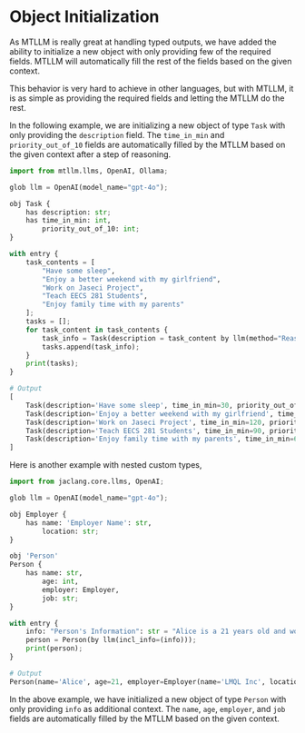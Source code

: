 # Object Initialization

As MTLLM is really great at handling typed outputs, we have added the ability to initialize a new object with only providing few of the required fields. MTLLM will automatically fill the rest of the fields based on the given context.

This behavior is very hard to achieve in other languages, but with MTLLM, it is as simple as providing the required fields and letting the MTLLM do the rest.

In the following example, we are initializing a new object of type `Task` with only providing the `description` field. The `time_in_min` and `priority_out_of_10` fields are automatically filled by the MTLLM based on the given context after a step of reasoning.

```python
import from mtllm.llms, OpenAI, Ollama;

glob llm = OpenAI(model_name="gpt-4o");

obj Task {
    has description: str;
    has time_in_min: int,
        priority_out_of_10: int;
}

with entry {
    task_contents = [
        "Have some sleep",
        "Enjoy a better weekend with my girlfriend",
        "Work on Jaseci Project",
        "Teach EECS 281 Students",
        "Enjoy family time with my parents"
    ];
    tasks = [];
    for task_content in task_contents {
        task_info = Task(description = task_content by llm(method="Reason"));
        tasks.append(task_info);
    }
    print(tasks);
}
```
```python
# Output
[
    Task(description='Have some sleep', time_in_min=30, priority_out_of_10=5),
    Task(description='Enjoy a better weekend with my girlfriend', time_in_min=60, priority_out_of_10=7),
    Task(description='Work on Jaseci Project', time_in_min=120, priority_out_of_10=8),
    Task(description='Teach EECS 281 Students', time_in_min=90, priority_out_of_10=9),
    Task(description='Enjoy family time with my parents', time_in_min=60, priority_out_of_10=7)
]
```

Here is another example with nested custom types,

```python
import from jaclang.core.llms, OpenAI;

glob llm = OpenAI(model_name="gpt-4o");

obj Employer {
    has name: 'Employer Name': str,
        location: str;
}

obj 'Person'
Person {
    has name: str,
        age: int,
        employer: Employer,
        job: str;
}

with entry {
    info: "Person's Information": str = "Alice is a 21 years old and works as an engineer at LMQL Inc in Zurich, Switzerland.";
    person = Person(by llm(incl_info=(info)));
    print(person);
}
```
```python
# Output
Person(name='Alice', age=21, employer=Employer(name='LMQL Inc', location='Zurich, Switzerland'), job='engineer')
```

In the above example, we have initialized a new object of type `Person` with only providing `info` as additional context. The `name`, `age`, `employer`, and `job` fields are automatically filled by the MTLLM based on the given context.